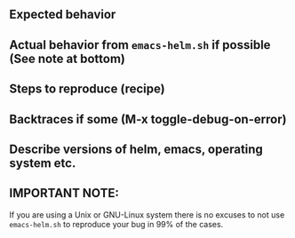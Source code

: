 ## Expected behavior


## Actual behavior from `emacs-helm.sh` if possible (See note at bottom)


## Steps to reproduce (recipe)


## Backtraces if some (M-x toggle-debug-on-error)


## Describe versions of helm, emacs, operating system etc.


## IMPORTANT NOTE:

If you are using a Unix or GNU-Linux system there is no excuses 
to not use `emacs-helm.sh` to reproduce your bug in 99% of the cases.
